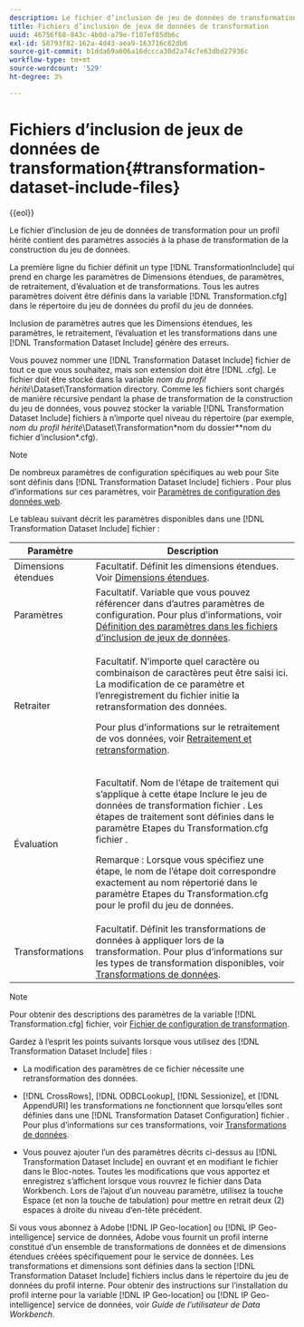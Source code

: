```yaml
---
description: Le fichier d’inclusion de jeu de données de transformation pour un profil hérité contient des paramètres associés à la phase de transformation de la construction du jeu de données.
title: Fichiers d’inclusion de jeux de données de transformation
uuid: 46756f68-843c-4b0d-a79e-f107ef85db6c
exl-id: 58793f82-162a-4d43-aea9-163716c82db6
source-git-commit: b1dda69a606a16dccca30d2a74c7e63dbd27936c
workflow-type: tm+mt
source-wordcount: '529'
ht-degree: 3%

---
```


# Fichiers d’inclusion de jeux de données de transformation{#transformation-dataset-include-files}

{{eol}}

Le fichier d’inclusion de jeu de données de transformation pour un profil hérité contient des paramètres associés à la phase de transformation de la construction du jeu de données.

La première ligne du fichier définit un type [!DNL TransformationInclude] qui prend en charge les paramètres de Dimensions étendues, de paramètres, de retraitement, d’évaluation et de transformations. Tous les autres paramètres doivent être définis dans la variable [!DNL Transformation.cfg] dans le répertoire du jeu de données du profil du jeu de données.

Inclusion de paramètres autres que les Dimensions étendues, les paramètres, le retraitement, l’évaluation et les transformations dans une [!DNL Transformation Dataset Include] génère des erreurs.

Vous pouvez nommer une [!DNL Transformation Dataset Include] fichier de tout ce que vous souhaitez, mais son extension doit être [!DNL .cfg]. Le fichier doit être stocké dans la variable *nom du profil hérité*\Dataset\Transformation directory. Comme les fichiers sont chargés de manière récursive pendant la phase de transformation de la construction du jeu de données, vous pouvez stocker la variable [!DNL Transformation Dataset Include] fichiers à n’importe quel niveau du répertoire (par exemple, *nom du profil hérité*\Dataset\Transformation\*nom du dossier*\*nom du fichier d’inclusion*.cfg).

>[!NOTE]
>
>De nombreux paramètres de configuration spécifiques au web pour Site sont définis dans [!DNL Transformation Dataset Include] fichiers . Pour plus d’informations sur ces paramètres, voir [Paramètres de configuration des données web](../../../../home/c-dataset-const-proc/c-config-web-data/c-config-web-data.md#concept-9a306b65483a484bb3f6f3c1d7e77519).

Le tableau suivant décrit les paramètres disponibles dans une [!DNL Transformation Dataset Include] fichier :

<table id="table_7BD343888D9145BCBA889B531A4D18F8"> 
 <thead> 
  <tr> 
   <th colname="col1" class="entry"> Paramètre </th> 
   <th colname="col2" class="entry"> Description </th> 
  </tr> 
 </thead>
 <tbody> 
  <tr> 
   <td colname="col1"> Dimensions étendues </td> 
   <td colname="col2"> Facultatif. Définit les dimensions étendues. Voir <a href="../../../../home/c-dataset-const-proc/c-ex-dim/c-abt-ex-dim.md"> Dimensions étendues</a>. </td> 
  </tr> 
  <tr> 
   <td colname="col1"> Paramètres </td> 
   <td colname="col2"> Facultatif. Variable que vous pouvez référencer dans d’autres paramètres de configuration. Pour plus d’informations, voir <a href="../../../../home/c-dataset-const-proc/c-dataset-inc-files/c-def-param-dataset-inc-files/c-def-param-dataset-inc-files.md#concept-5ad06acc8dc44bf2a99643fafdd56b50"> Définition des paramètres dans les fichiers d’inclusion de jeux de données</a>. </td> 
  </tr> 
  <tr> 
   <td colname="col1"> Retraiter </td> 
   <td colname="col2"> <p>Facultatif. N’importe quel caractère ou combinaison de caractères peut être saisi ici. La modification de ce paramètre et l’enregistrement du fichier initie la retransformation des données. </p> <p> Pour plus d’informations sur le retraitement de vos données, voir <a href="../../../../home/c-dataset-const-proc/c-reproc-retrans/c-unst-reproc-retrans.md"> Retraitement et retransformation</a>. </p> </td> 
  </tr> 
  <tr> 
   <td colname="col1"> Évaluation </td> 
   <td colname="col2"> <p>Facultatif. Nom de l’étape de traitement qui s’applique à cette étape <span class="wintitle"> Inclure le jeu de données de transformation</span> fichier . Les étapes de traitement sont définies dans le paramètre Etapes du <span class="filepath"> Transformation.cfg</span> fichier . </p> <p> <p>Remarque : Lorsque vous spécifiez une étape, le nom de l’étape doit correspondre exactement au nom répertorié dans le paramètre Etapes du <span class="filepath"> Transformation.cfg</span> pour le profil du jeu de données. </p> </p> </td> 
  </tr> 
  <tr> 
   <td colname="col1"> Transformations </td> 
   <td colname="col2"> Facultatif. Définit les transformations de données à appliquer lors de la transformation. Pour plus d’informations sur les types de transformation disponibles, voir <a href="../../../../home/c-dataset-const-proc/c-data-trans/c-abt-transf.md"> Transformations de données</a>. </td> 
  </tr> 
 </tbody> 
</table>

>[!NOTE]
>
>Pour obtenir des descriptions des paramètres de la variable [!DNL Transformation.cfg] fichier, voir [Fichier de configuration de transformation](../../../../home/c-dataset-const-proc/c-trans-config-file/c-abt-trans-config-file.md).

Gardez à l’esprit les points suivants lorsque vous utilisez des [!DNL Transformation Dataset Include] files :

* La modification des paramètres de ce fichier nécessite une retransformation des données.
* [!DNL CrossRows], [!DNL ODBCLookup], [!DNL Sessionize], et [!DNL AppendURI] les transformations ne fonctionnent que lorsqu’elles sont définies dans une [!DNL Transformation Dataset Configuration] fichier . Pour plus d’informations sur ces transformations, voir [Transformations de données](../../../../home/c-dataset-const-proc/c-data-trans/c-abt-transf.md).

* Vous pouvez ajouter l’un des paramètres décrits ci-dessus au [!DNL Transformation Dataset Include] en ouvrant et en modifiant le fichier dans le Bloc-notes. Toutes les modifications que vous apportez et enregistrez s’affichent lorsque vous rouvrez le fichier dans Data Workbench. Lors de l’ajout d’un nouveau paramètre, utilisez la touche Espace (et non la touche de tabulation) pour mettre en retrait deux (2) espaces à droite du niveau d’en-tête précédent.

Si vous vous abonnez à Adobe [!DNL IP Geo-location] ou [!DNL IP Geo-intelligence] service de données, Adobe vous fournit un profil interne constitué d’un ensemble de transformations de données et de dimensions étendues créées spécifiquement pour le service de données. Les transformations et dimensions sont définies dans la section [!DNL Transformation Dataset Include] fichiers inclus dans le répertoire du jeu de données du profil interne. Pour obtenir des instructions sur l’installation du profil interne pour la variable [!DNL IP Geo-location] ou [!DNL IP Geo-intelligence] service de données, voir *Guide de l’utilisateur de Data Workbench*.
